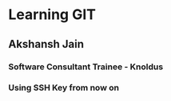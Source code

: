 # Learning GIT

## Akshansh Jain

### Software Consultant Trainee - Knoldus

### Using SSH Key from now on

